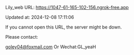 Lily_web URL: https://1047-61-165-102-156.ngrok-free.app

Updated at: 2024-12-08 17:11:06

If you cannot open this URL, the server might be down.

Please contact: 

goley04@foxmail.com Or Wechat:GL_yeaH